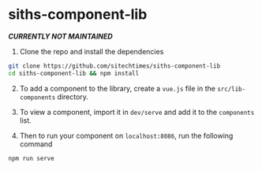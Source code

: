 # siths-component-lib
***CURRENTLY NOT MAINTAINED***
<br />
1. Clone the repo and install the dependencies 
```bash
git clone https://github.com/sitechtimes/siths-component-lib
cd siths-component-lib && npm install
```

2. To add a component to the library, create a `vue.js` file in the `src/lib-components` directory. 

3. To view a component, import it in `dev/serve` and add it to the `components` list.

4. Then to run your component on `localhost:8086`, run the following command
```
npm run serve
```
